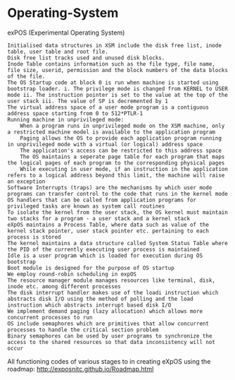 # Operating-System

exPOS (Experimental Operating System)

    Initialised data structures in XSM include the disk free list, inode table, user table and root file.
    Disk free list tracks used and unused disk blocks.
    Inode Table contains information such as the file type, file name, file size, userid, permission and the block numbers of the data blocks of the file.
    The OS Startup code at block 0 is run when machine is started using bootstrap loader. i. The privilege mode is changed from KERNEL to USER mode ii. The instruction pointer is set to the value at the top of the user stack iii. The value of SP is decremented by 1
    The virtual address space of a user mode program is a contiguous address space starting from 0 to 512*PTLR-1
    Running machine in unprivileged mode:
        When a program runs in unprivileged mode on the XSM machine, only a restricted machine model is available to the application program
        Paging allows the OS to provide each application program running in unprivileged mode with a virtual (or logical) address space
        The application's access can be restricted to this address space
        The OS maintains a seperate page table for each program that maps the logical pages of each program to the corresponding physical pages
        While executing in user mode, if an instruction in the application refers to a logical address beyond this limit, the machine will raise an exception
    Software Interrupts (traps) are the mechanisms by which user mode programs can transfer control to the code that runs in the kernel mode
    OS handlers that can be called from application programs for privileged tasks are known as system call routines
    To isolate the kernel from the user stack, the OS kernel must maintain two stacks for a program - a user stack and a kernel stack
    eXpOS maintains a Process Table, where data such as value of the kernel stack pointer, user stack pointer etc. pertaining to each process is stored
    The kernel maintains a data structure called System Status Table where the PID of the currently executing user process is maintained
    Idle is a user program which is loaded for execution during OS bootstrap
    Boot module is designed for the purpose of OS startup
    We employ round-robin scheduling in expOS
    The resource manager module manages resources like terminal, disk, inode etc. among different processes
    The disk interrupt handler makes use of the loadi instruction which abstracts disk I/O using the method of polling and the load instruction which abstracts interrupt based disk I/O
    We implement demand paging (lazy allocation) which allows more concurrent processes to run
    OS include semaphores which are primitives that allow concurrent processes to handle the critical section problem
    Binary semaphores can be used by user programs to synchronize the access to the shared resources so that data inconsistency will not occur

All functioning codes of various stages to in creating eXpOS using the roadmap: http://exposnitc.github.io/Roadmap.html
